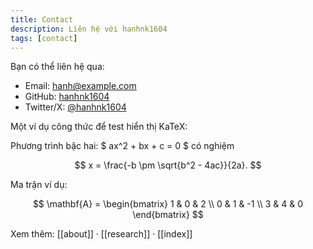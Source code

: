 ```yaml
---
title: Contact
description: Liên hệ với hanhnk1604
tags: [contact]
---
```


Bạn có thể liên hệ qua:

- Email: [hanh@example.com](mailto:hanh@example.com)
- GitHub: [hanhnk1604](https://github.com/hanhnk1604)
- Twitter/X: [@hanhnk1604](https://x.com)

Một ví dụ công thức để test hiển thị KaTeX:

Phương trình bậc hai: $ ax^2 + bx + c = 0 $ có nghiệm

$$
x = \frac{-b \pm \sqrt{b^2 - 4ac}}{2a}.
$$

Ma trận ví dụ:

$$
\mathbf{A} = \begin{bmatrix}
1 & 0 & 2 \\
0 & 1 & -1 \\
3 & 4 & 0
\end{bmatrix}
$$

Xem thêm: [[about]] · [[research]] · [[index]]


